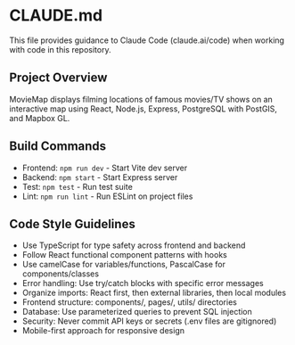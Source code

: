 # CLAUDE.md

This file provides guidance to Claude Code (claude.ai/code) when working with code in this repository.

## Project Overview
MovieMap displays filming locations of famous movies/TV shows on an interactive map using React, Node.js, Express, PostgreSQL with PostGIS, and Mapbox GL.

## Build Commands
- Frontend: `npm run dev` - Start Vite dev server
- Backend: `npm start` - Start Express server
- Test: `npm test` - Run test suite
- Lint: `npm run lint` - Run ESLint on project files

## Code Style Guidelines
- Use TypeScript for type safety across frontend and backend
- Follow React functional component patterns with hooks
- Use camelCase for variables/functions, PascalCase for components/classes
- Error handling: Use try/catch blocks with specific error messages
- Organize imports: React first, then external libraries, then local modules
- Frontend structure: components/, pages/, utils/ directories
- Database: Use parameterized queries to prevent SQL injection
- Security: Never commit API keys or secrets (.env files are gitignored)
- Mobile-first approach for responsive design
